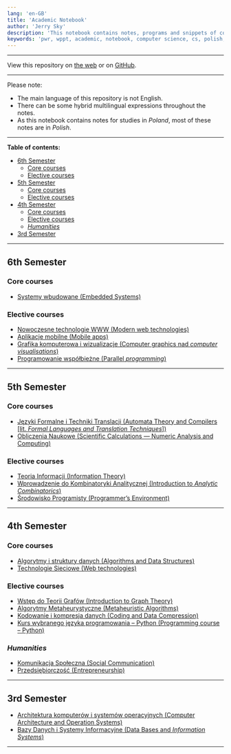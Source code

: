 ```yaml
---
lang: 'en-GB'
title: 'Academic Notebook'
author: 'Jerry Sky'
description: 'This notebook contains notes, programs and snippets of code related to studies of Computer Science B.Eng. at Wrocław University of Science and Technology.'
keywords: 'pwr, wppt, academic, notebook, computer science, cs, polish, pwr, python, latex, markdown'
---
```


---

View this repository on [the web](https://academic.jerry-sky.me) or on [GitHub](https://github.com/jerry-sky/academic-notebook).

---

Please note:

- The main language of this repository is not English.
- There can be some hybrid multilingual expressions throughout the notes.
- As this notebook contains notes for studies in *Poland*, most of these notes are in *Polish*.

---

**Table of contents:**

- [6th Semester](#6th-semester)
    - [Core courses](#core-courses)
    - [Elective courses](#elective-courses)
- [5th Semester](#5th-semester)
    - [Core courses](#core-courses-1)
    - [Elective courses](#elective-courses-1)
- [4th Semester](#4th-semester)
    - [Core courses](#core-courses-2)
    - [Elective courses](#elective-courses-2)
    - [*Humanities*](#humanities)
- [3rd Semester](#3rd-semester)

---

## 6th Semester

### Core courses

- [Systemy wbudowane \(Embedded Systems\)](6th-semester/sw/readme.md)

### Elective courses

- [Nowoczesne technologie WWW \(Modern web technologies\)](electives/w3/readme.md)
- [Aplikacje mobilne \(Mobile apps\)](electives/apm/readme.md)
- [Grafika komputerowa i wizualizacje \(Computer graphics nad *computer visualisations*\)](electives/gkw/readme.md)
- [Programowanie współbieżne \(Parallel *programming*\)](electives/pw/readme.md)

---

## 5th Semester

### Core courses

- [Języki Formalne i Techniki Translacji (Automata Theory and Compilers \[lit. *Formal Languages and Translation Techniques*\])](5th-semester/jftt/readme.md)
- [Obliczenia Naukowe (Scientific Calculations — Numeric Analysis and Computing)](5th-semester/on/readme.md)

### Elective courses

- [Teoria Informacji (Information Theory)](electives/ti/readme.md)
- [Wprowadzenie do Kombinatoryki Analitycznej (Introduction to *Analytic Combinatorics*)](electives/wdka/readme.md)
- [Środowisko Programisty (Programmer’s Environment)](electives/sp/readme.md)

---

## 4th Semester

### Core courses

- [Algorytmy i struktury danych (Algorithms and Data Structures)](4th-semester/aisd/readme.md)
- [Technologie Sieciowe (Web technologies)](4th-semester/ts/readme.md)

### Elective courses

- [Wstęp do Teorii Grafów (Introduction to Graph Theory)](electives/wtg/readme.md)
- [Algorytmy Metaheurystyczne (Metaheuristic Algorithms)](electives/amh/readme.md)
- [Kodowanie i kompresja danych (Coding and Data Compression)](electives/kkd/readme.md)
- [Kurs wybranego języka programowania – Python (Programming course – Python)](electives/py/readme.md)

### *Humanities*

- [Komunikacja Społeczna (Social Communication)](humanities/ks/readme.md)
- [Przedsiębiorczość (Entrepreneurship)](humanities/pb/readme.md)

---

## 3rd Semester

- [Architektura komputerów i systemów operacyjnych (Computer Architecture and Operation Systems)](3rd-semester/akiso/readme.md)
- [Bazy Danych i Systemy Informacyjne (Data Bases and *Information Systems*)](3rd-semester/bdsi/readme.md)

---
